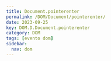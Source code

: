 ```yaml
---
title: Document.pointerenter
permalink: /DOM/Document/pointerenter/
date: 2023-09-25
key: DOM.D.Document.pointerenter
category: DOM
tags: [evento dom]
sidebar:
  nav: dom
---
```

